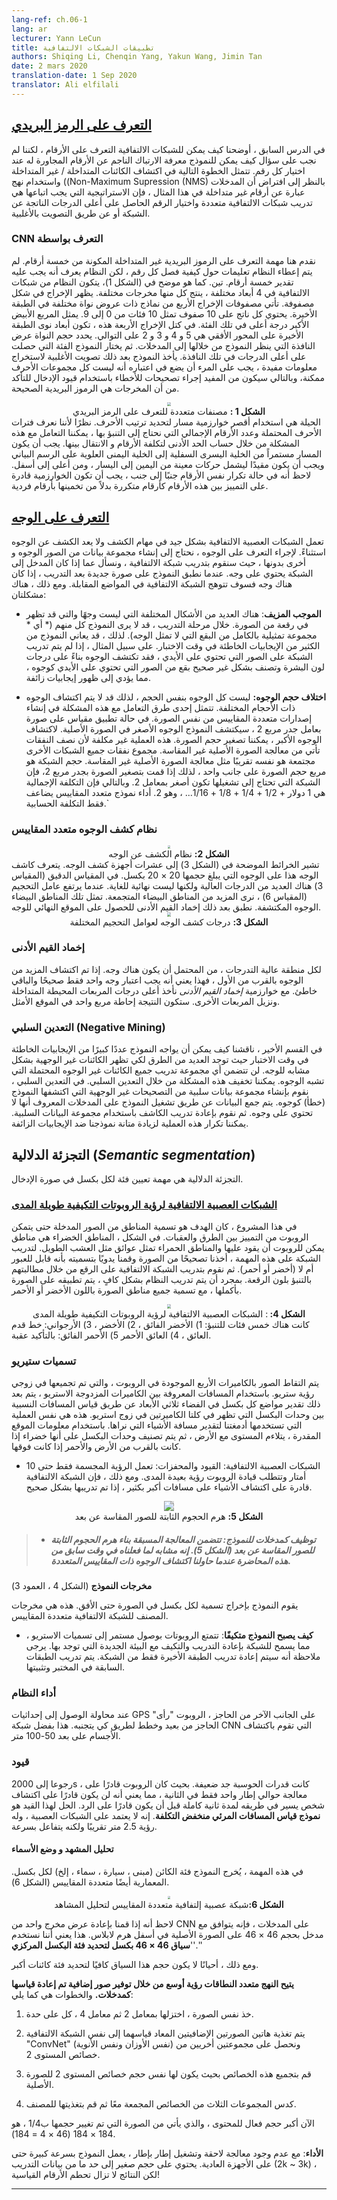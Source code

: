 ```yaml
---
lang-ref: ch.06-1
lang: ar
lecturer: Yann LeCun
title: تطبيقات الشبكات الالتفافية
authors: Shiqing Li, Chenqin Yang, Yakun Wang, Jimin Tan
date: 2 mars 2020
translation-date: 1 Sep 2020
translator: Ali elfilali
---
```


## [التعرف على الرمز البريدي](https://www.youtube.com/watch?v=ycbMGyCPzvE&t=43s)

في الدرس السابق ، أوضحنا كيف يمكن للشبكات الالتفافية التعرف على الأرقام ، لكننا لم نجب على سؤال كيف يمكن للنموذج معرفة الارتباك الناجم عن الأرقام المجاورة له عند اختيار كل رقم. تتمثل الخطوة التالية في اكتشاف الكائنات المتداخلة / غير المتداخلة واستخدام نهج ((Non-Maximum Supression (NMS)  بالنظر إلى افتراض أن المدخلات عبارة عن أرقام غير متداخلة في هذا المثال ، فإن الاستراتيجية التي يجب اتباعها هي تدريب شبكات الالتفافية متعددة واختيار الرقم الحاصل على أعلى الدرجات الناتجة عن الشبكة أو عن طريق التصويت بالأغلبية.



###  CNN التعرف بواسطة  

نقدم هنا مهمة التعرف على الرموز البريدية غير المتداخلة المكونة من خمسة أرقام. لم يتم إعطاء النظام تعليمات حول كيفية فصل كل رقم ، لكن النظام يعرف أنه يجب عليه تقدير خمسة أرقام. تين. كما هو موضح في (الشكل 1)، يتكون النظام من شبكات الالتفافية في 4 أبعاد مختلفة ، ينتج كل منها مخرجات مختلفة. يظهر الإخراج في شكل مصفوفة. تأتي مصفوفات الإخراج الأربع من نماذج ذات عروض نواة مختلفة في الطبقة الأخيرة. يحتوي كل ناتج على 10 صفوف تمثل 10 فئات من 0 إلى 9. يمثل المربع الأبيض الأكبر درجة أعلى في تلك الفئة. في كتل الإخراج الأربعة هذه ، تكون أبعاد نوى الطبقة الأخيرة على المحور الأفقي هي 5 و 4 و 3 و 2 على التوالي. يحدد حجم النواة عرض النافذة التي ينظر النموذج من خلالها إلى المدخلات. ثم يختار النموذج الفئة التي حصلت على أعلى الدرجات في تلك النافذة. يأخذ النموذج بعد ذلك تصويت الأغلبية لاستخراج معلومات مفيدة ، يجب على المرء أن يضع في اعتباره أنه ليست كل مجموعات الأحرف ممكنة، وبالتالي سيكون من المفيد إجراء تصحيحات للأخطاء باستخدام قيود الإدخال للتأكد من أن المخرجات هي الرموز البريدية الصحيحة.

<center>
<img src="{{site.baseurl}}/images/week06/06-1/O1IN3JD.png" style="zoom: 40%; background-color:#DCDCDC;"/><br>
<b>الشكل 1 :</b> مصنفات متعددة للتعرف على الرمز البريدي
</center>
الحيلة هي استخدام أقصر خوارزمية مسار لتحديد ترتيب الأحرف. نظرًا لأننا نعرف فترات الأحرف المحتملة وعدد الأرقام الإجمالي التي نحتاج إلى التنبؤ بها ، يمكننا التعامل مع هذه المشكلة من خلال حساب الحد الأدنى لتكلفة الأرقام  و الانتقال بينها. يجب أن يكون المسار مستمراً من الخلية اليسرى السفلية إلى الخلية اليمنى العلوية على الرسم البياني ويجب أن يكون مقيدًا ليشمل حركات معينة من اليمين إلى اليسار ، ومن أعلى إلى أسفل. لاحظ أنه في حالة تكرار نفس الأرقام جنبًا إلى جنب ، يجب أن تكون الخوارزمية قادرة على التمييز بين هذه الأرقام كأرقام متكررة بدلاً من تخمينها بأرقام فردية.



## [التعرف على الوجه](https://www.youtube.com/watch?v=ycbMGyCPzvE&t=1241s)

تعمل الشبكات العصبية الالتفافية بشكل جيد في مهام الكشف ولا يعد الكشف عن الوجوه استثناءً. لإجراء التعرف على الوجوه ، نحتاج إلى إنشاء مجموعة بيانات من الصور الوجوه و أخرى بدونها ، حيث سنقوم بتدريب شبكة الالتفافية ، ونسأل عما إذا كان المدخل إلى الشبكة يحتوي على وجه. عندما نطبق النموذج على صورة جديدة بعد التدريب ، إذا كان هناك وجه فسوف تتوهج الشبكة الالتفافية في المواضع المقابلة. ومع ذلك ، هناك مشكلتان:


- **الموجب المزيف**: هناك العديد من الأشكال المختلفة التي ليست وجهًا والتي قد تظهر في رقعة من الصورة. خلال مرحلة التدريب ، قد لا يرى النموذج كل منهم (* أي * مجموعة تمثيلية بالكامل من البقع التي لا تمثل الوجه). لذلك ، قد يعاني النموذج من الكثير من الإيجابيات الخاطئة في وقت الاختبار. على سبيل المثال ، إذا لم يتم تدريب الشبكة على الصور التي تحتوي على الأيدي ، فقد تكتشف الوجوه بناءً على درجات لون البشرة وتصنف بشكل غير صحيح بقع من الصور التي تحتوي على الأيدي كوجوه ، مما يؤدي إلى ظهور إيجابيات زائفة.




- **اختلاف حجم الوجوه:** ليست كل الوجوه بنفس الحجم ، لذلك قد لا يتم اكتشاف الوجوه ذات الأحجام المختلفة. تتمثل إحدى طرق التعامل مع هذه المشكلة في إنشاء إصدارات متعددة المقاييس من نفس الصورة. في حالة تطبيق مقياس على صورة بعامل جدر مربع 2 ، سيكتشف النموذج الوجوه الأصغر في الصورة الأصلية. لاكتشاف الوجوه الأكبر ، يمكننا تصغير حجم الصورة. هذه العملية غير مكلفة لأن نصف النفقات تأتي من معالجة الصورة الأصلية غير المقاسة. مجموع نفقات جميع الشبكات الأخرى مجتمعة هو نفسه تقريبًا مثل معالجة الصورة الأصلية غير المقاسة. حجم الشبكة هو مربع حجم الصورة على جانب واحد ، لذلك إذا قمت بتصغير الصورة بجدر مربع 2، فإن الشبكة التي تحتاج إلى تشغيلها تكون أصغر بمعامل 2. وبالتالي فإن التكلفة الإجمالية هي 1 دولار + 1/2 + 1/4 + 1/8 + 1/16... ، وهو 2. أداء نموذج متعدد المقاييس يضاعف فقط التكلفة الحسابية.`

  


###  نظام كشف الوجوه متعدد المقاييس

<center>
<img src="{{site.baseurl}}/images/week06/06-1/8R3v0Dj.png" style="zoom: 30%; background-color:#DCDCDC;"/><br>
<b>الشكل 2:</b> نظام الكشف عن الوجه
</center>
تشير الخرائط الموضحة في (الشكل 3) إلى عشرات أجهزة كشف الوجه. يتعرف كاشف الوجه هذا على الوجوه التي يبلغ حجمها 20 × 20 بكسل. في المقياس الدقيق (المقياس 3) هناك العديد من الدرجات العالية ولكنها ليست نهائية للغاية. عندما يرتفع عامل التحجيم (المقياس 6) ، نرى المزيد من المناطق البيضاء المتجمعة. تمثل تلك المناطق البيضاء الوجوه المكتشفة. نطبق بعد ذلك إخماد القيم الأدنى للحصول على الموقع النهائي للوجه.

<center>
<img src="{{site.baseurl}}/images/week06/06-1/CQ8T00O.png" style="zoom: 40%; background-color:#DCDCDC;"/><br>
<b>الشكل 3:</b> درجات كشف الوجه لعوامل التحجيم المختلفة
</center>


###  إخماد القيم الأدنى  

لكل منطقة عالية التدرجات ، من المحتمل أن يكون هناك وجه. إذا تم اكتشاف المزيد من الوجوه بالقرب من الأول ، فهذا يعني أنه يجب اعتبار وجه واحد فقط صحيحًا والباقي خاطئ. مع خوارزمية *إخماد القيم الأدنى* نأخذ أعلى درجات المربعات المحيطة المتداخلة ونزيل المربعات الأخرى. ستكون النتيجة إحاطة  مربع واحد في الموقع الأمثل.




###  التعدين السلبي (Negative Mining)

في القسم الأخير ، ناقشنا كيف يمكن أن يواجه النموذج عددًا كبيرًا من الإيجابيات الخاطئة في وقت الاختبار حيث توجد العديد من الطرق لكي تظهر الكائنات غير الوجهية بشكل مشابه للوجه. لن تتضمن أي مجموعة تدريب جميع الكائنات غير الوجوه المحتملة التي تشبه الوجوه. يمكننا تخفيف هذه المشكلة من خلال التعدين السلبي. في التعدين السلبي ، نقوم بإنشاء مجموعة بيانات سلبية من التصحيحات غير الوجهية التي اكتشفها النموذج (خطأ) كوجوه. يتم جمع البيانات عن طريق تشغيل النموذج على المدخلات المعروف أنها لا تحتوي على وجوه. ثم نقوم بإعادة تدريب الكاشف باستخدام مجموعة البيانات السلبية. يمكننا تكرار هذه العملية لزيادة متانة نموذجنا ضد الإيجابيات الزائفة.




## **التجزئة الدلالية** (*Semantic segmentation*)

التجزئة الدلالية هي مهمة تعيين فئة لكل بكسل في صورة الإدخال.




### [الشبكات العصبية الالتفافية لرؤية الروبوتات التكيفية طويلة المدى](https://www.youtube.com/watch?v=ycbMGyCPzvE&t=1669s)

في هذا المشروع ، كان الهدف هو تسمية المناطق من الصور المدخلة حتى يتمكن الروبوت من التمييز بين الطرق والعقبات. في الشكل ، المناطق الخضراء هي مناطق يمكن للروبوت أن يقود عليها والمناطق الحمراء تمثل عوائق مثل العشب الطويل. لتدريب الشبكة على هذه المهمة ، أخذنا تصحيحًا من الصورة وقمنا يدويًا بتسميته بأنه قابل للعبور أم لا (أخضر أو أحمر). ثم نقوم بتدريب الشبكة الالتفافية على الرقع من خلال مطالبتهم بالتنبؤ بلون الرقعة. بمجرد أن يتم تدريب النظام بشكل كافٍ ، يتم تطبيقه على الصورة بأكملها ، مع تسمية جميع مناطق الصورة باللون الأخضر أو الأحمر.



<center>
<img src="{{site.baseurl}}/images/week06/06-1/5mM7dTT.png" style="zoom: 40%; background-color:#DCDCDC;"/><br>
<b>الشكل 4: </b>:</b> الشبكات العصبية الالتفافية لرؤية الروبوتات التكيفية طويلة المدى
</center>
كانت هناك خمس فئات للتنبؤ: 1) الأخضر الفائق ، 2) الأخضر ، 3) الأرجواني: خط قدم العائق ، 4) العائق الأحمر 5) الأحمر الفائق: بالتأكيد عقبة.



### تسميات ستيريو 

يتم التقاط الصور بالكاميرات الأربع الموجودة في الروبوت ، والتي تم تجميعها في زوجي رؤية ستريو. باستخدام المسافات المعروفة بين الكاميرات المزدوجة الاستريو ، يتم بعد ذلك تقدير مواضع كل بكسل في الفضاء ثلاثي الأبعاد عن طريق قياس المسافات النسبية بين وحدات البكسل التي تظهر في كلتا الكاميرتين في زوج استريو. هذه هي نفس العملية التي تستخدمها أدمغتنا لتقدير مسافة الأشياء التي نراها. باستخدام معلومات الموقع المقدرة ، يتلاءم المستوى مع الأرض ، ثم يتم تصنيف وحدات البكسل على أنها خضراء إذا كانت بالقرب من الأرض والأحمر إذا كانت فوقها.



* الشبكات العصبية الالتفافية: القيود والمحفزات:  تعمل الرؤية المجسمة فقط حتى 10 أمتار وتتطلب قيادة الروبوت رؤية بعيدة المدى. ومع ذلك ، فإن الشبكة الالتفافية قادرة على اكتشاف الأشياء على مسافات أكبر بكثير ، إذا تم تدريبها بشكل صحيح.

  

<center>
<img src="{{site.baseurl}}/images/week06/06-1/rcxY4Lb.png" style="zoom: 100%; background-color:#DCDCDC;"/><br>
<b>الشكل 5:</b> هرم الحجوم الثابتة للصور المقاسة عن بعد
</center>



> - ##### توظيف كمدخلات للنموذج:  تتضمن المعالجة المسبقة بناء هرم الحجوم الثابتة للصور المقاسة عن بعد (الشكل 5). إنه مشابه لما فعلناه في وقت سابق من هذه المحاضرة عندما حاولنا اكتشاف الوجوه ذات المقاييس المتعددة.
>



**مخرجات النموذج** (الشكل 4 ، العمود 3)

يقوم النموذج بإخراج تسمية لكل بكسل في الصورة حتى الأفق. هذه هي مخرجات المصنف للشبكة الالتفافية متعددة المقاييس.     

* **كيف يصبح النموذج متكيفًا**: تتمتع الروبوتات بوصول مستمر إلى تسميات الاستريو ، مما يسمح للشبكة بإعادة التدريب والتكيف مع البيئة الجديدة التي توجد بها. يرجى ملاحظة أنه سيتم إعادة تدريب الطبقة الأخيرة فقط من الشبكة. يتم تدريب الطبقات السابقة في المختبر وتثبيتها.



### **أداء النظام**

عند محاولة الوصول إلى إحداثيات GPS على الجانب الآخر من الحاجز ، الروبوت "رأى" الحاجز من بعيد وخطط لطريق كي يتجنبه. هذا بفضل شبكة CNN التي تقوم باكتشاف الأجسام على بعد 50-100 متر.



### قيود

رجوعا إلى 2000s ، كانت قدرات الحوسبة جد ضعيفة. بحيث كان الروبوت قادرًا على معالجة حوالي إطار واحد فقط في الثانية ، مما يعني أنه لن يكون قادرًا على اكتشاف شخص يسير في طريقه لمدة ثانية كاملة قبل أن يكون قادرًا على الرد. الحل لهذا القيد هو **نموذج قياس المسافات المرئي منخفض التكلفة**. إنه لا يعتمد على الشبكات العصبية ، وله رؤية 2.5 متر تقريبًا ولكنه يتفاعل بسرعة.



#### **تحليل المشهد و وضع الأسماء** 

في هذه المهمة ، يُخرج النموذج فئة الكائن (مبنى ، سيارة ، سماء ، إلخ) لكل بكسل. المعمارية أيضًا متعددة المقاييس (الشكل 6).

<center>
<img src="{{site.baseurl}}/images/week06/06-1/VpVbkl5.jpg" style="zoom: 30%; background-color:#DCDCDC;"/><br>
<b>الشكل 6:</b>شبكة عصبية إلتفافية متعددة المقاييس لتحليل المشاهد
</center>



لاحظ أنه إذا قمنا بإعادة عرض مخرج واحد من CNN على المدخلات ، فإنه يتوافق مع مدخل بحجم 46 × 46 على الصورة الأصلية في أسفل هرم لابلاس. هذا يعني أننا نستخدم ''**سياق 46 × 46 بكسل لتحديد فئة البكسل المركزي**.''



ومع ذلك ، أحيانًا لا يكون حجم هذا السياق كافيًا لتحديد فئة كائنات أكبر.



**يتيح النهج متعدد النطاقات رؤية أوسع من خلال توفير صور إضافية تم إعادة قياسها كمدخلات.** والخطوات هي كما يلي:

1.  خذ نفس الصورة ، اختزلها بمعامل 2 ثم معامل 4 ، كل على حدة.

2.  يتم تغذية هاتين الصورتين الإضافيتين المعاد قياسهما إلى نفس الشبكة الالتفافية "ConvNet" (نفس الأوزان ونفس الأنوية) ونحصل على مجموعتين أخريين من خصائص المستوى 2.
3. قم بتجميع هذه الخصائص بحيث يكون لها نفس حجم خصائص المستوى 2 للصورة الأصلية.

4. كدس المجموعات الثلاث من الخصائص المجمعة معًا ثم قم بتغذيتها للمصنف.



الآن أكبر حجم فعال للمحتوى ، والذي يأتي من الصورة التي تم تغيير حجمها ب1/4 ، هو 184 × 184 (46 × 4 = 184).



**الأداء**: مع عدم وجود معالجة لاحقة وتشغيل إطار بإطار ، يعمل النموذج بسرعة كبيرة حتى على الأجهزة العادية. يحتوي على حجم صغير إلى حد ما من بيانات التدريب (2k ~ 3k) ، لكن النتائج لا تزال تحطم الأرقام القياسية!

-----------------------------------------------------------------------------------------------------------------------------------------------------

